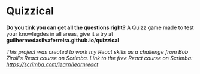 # Quizzical

**Do you tink you can get all the questions right?**
A Quizz game made to test your knowlegdes in all areas, give it a try at **guilhermedasilvaferreira.github.io/quizzical**

*This project was created to work my React skills as a challenge from Bob Ziroll's React course on Scrimba.
Link to the free React course on Scrimba: https://scrimba.com/learn/learnreact*